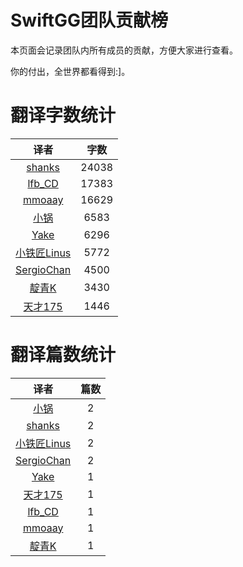 
# SwiftGG团队贡献榜

本页面会记录团队内所有成员的贡献，方便大家进行查看。

你的付出，全世界都看得到:]。

# 翻译字数统计

| 译者 | 字数 |
| :------------: | :------------: |
| [shanks](http://codebuild.me) | 24038 |
| [lfb_CD](http://weibo.com/lfbWb) | 17383 |
| [mmoaay](http://blog.csdn.net/mmoaay) | 16629 |
| [小锅](http://www.swiftyper.com) | 6583 |
| [Yake](http://blog.csdn.net/yake_099) | 6296 |
| [小铁匠Linus](http://weibo.com/linusling) | 5772 |
| [SergioChan](https://github.com/SergioChan) | 4500 |
| [靛青K](http://www.dianqk.org) | 3430 |
| [天才175](http://weibo.com/u/2916092907) | 1446 |


# 翻译篇数统计

| 译者 | 篇数 |
| :------------: | :------------: |
| [小锅](http://www.swiftyper.com) | 2 |
| [shanks](http://codebuild.me) | 2 |
| [小铁匠Linus](http://weibo.com/linusling) | 2 |
| [SergioChan](https://github.com/SergioChan) | 2 |
| [Yake](http://blog.csdn.net/yake_099) | 1 |
| [天才175](http://weibo.com/u/2916092907) | 1 |
| [lfb_CD](http://weibo.com/lfbWb) | 1 |
| [mmoaay](http://blog.csdn.net/mmoaay) | 1 |
| [靛青K](http://www.dianqk.org) | 1 |